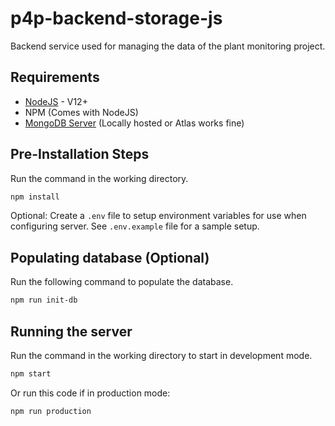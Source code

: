 # p4p-backend-storage-js
Backend service used for managing the data of the plant monitoring project.

## Requirements
* [NodeJS](https://nodejs.org/en/download/) - V12+
* NPM (Comes with NodeJS)
* [MongoDB Server](https://www.mongodb.com/try/download/community) (Locally hosted or Atlas works fine)

## Pre-Installation Steps
Run the command in the working directory.
```bash
npm install
```

Optional: Create a `.env` file to setup environment variables for use when configuring server. See `.env.example` file for a sample setup.

## Populating database (Optional)
Run the following command to populate the database.
```bash
npm run init-db
```

## Running the server
Run the command in the working directory to start in development mode.
```bash
npm start
```

Or run this code if in production mode:
```bash
npm run production
```